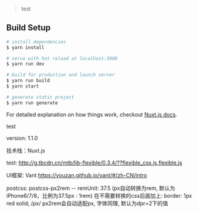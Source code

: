 
>test

## Build Setup

``` bash
# install dependencies
$ yarn install

# serve with hot reload at localhost:3000
$ yarn run dev

# build for production and launch server
$ yarn run build
$ yarn start

# generate static project
$ yarn run generate
```

For detailed explanation on how things work, checkout [Nuxt.js docs](https://nuxtjs.org).

test

version: 1.1.0

技术栈：Nuxt.js

test:
<http://g.tbcdn.cn/mtb/lib-flexible/0.3.4/??flexible_css.js,flexible.js>

UI框架: Vant
<https://youzan.github.io/vant/#/zh-CN/intro>

postcss:
  postcss-px2rem -- remUnit: 37.5 (px自动转换为rem, 默认为iPhone6/7/8，比例为37.5px : 1rem)
  在不需要转换的css后面加上: border: 1px red solid; /*px*/
  px2rem会自动适配px, 字体同理, 默认为dpr=2下的值
